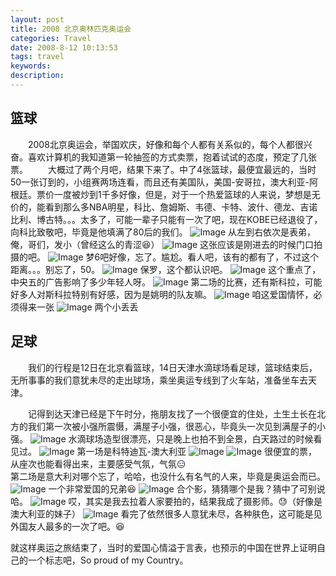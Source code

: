 ```yaml
---
layout: post
title: 2008 北京奥林匹克奥运会
categories: Travel
date: 2008-8-12 10:13:53
tags: travel
keywords:
description:
---
```

## 篮球

　　2008北京奥运会，举国欢庆，好像和每个人都有关系似的，每个人都很兴奋。喜欢计算机的我知道第一轮抽签的方式卖票，抱着试试的态度，预定了几张票。
　　大概过了两个月吧，结果下来了。中了4张篮球，最便宜最远的，当时50一张订到的，小组赛两场连看，而且还有美国队，美国-安哥拉，澳大利亚-阿根廷。票价一度被炒到1千多好像，但是，对于一个热爱篮球的人来说，梦想是无价的，能看到那么多NBA明星，科比、詹姆斯、韦德、卡特、波什、德龙、吉诺比利、博古特。。。太多了，可能一辈子只能有一次了吧，现在KOBE已经退役了，向科比致敬吧，毕竟是他填满了80后的我们。
![Image](/public/img/travel_wukesong.jpg)
从左到右依次是表弟，俺，哥们，发小（曾经这么的青涩😆）
![Image](/public/img/travel_wukesong1.jpg)
这张应该是刚进去的时候门口拍摄的吧。
![Image](/public/img/travel_usa.jpg)
梦6吧好像，忘了。尴尬。看人吧，该有的都有了，不过这个距离。。。别忘了，50。
![Image](/public/img/travel_paul.jpg)
保罗，这个都认识吧。
![Image](/public/img/travel_laladui.jpg)
这个重点了，中央五的广告影响了多少年轻人呀。
![Image](/public/img/travel_argentina.jpg)
第二场的比赛，还有斯科拉，可能好多人对斯科拉特别有好感，因为是姚明的队友嘛。
![Image](/public/img/travel_guoqi.jpg)
咱这爱国情怀，必须得来一张
![Image](/public/img/travel_fuwa.jpg)
两个小丢丢

## 足球  
　　我们的行程是12日在北京看篮球，14日天津水滴球场看足球，篮球结束后，无所事事的我们意犹未尽的走出球场，乘坐奥运专线到了火车站，准备坐车去天津。

　　记得到达天津已经是下午时分，拖朋友找了一个很便宜的住处，土生土长在北方的我们第一次被小强所震慑，满屋子小强，很恶心，毕竟头一次见到满屋子的小强。
![Image](/public/img/travel_shuidi.jpg)
水滴球场造型很漂亮，只是晚上也拍不到全景，白天路过的时候看见过。
![Image](/public/img/travel_ketediwa.jpg)
第一场是科特迪瓦-澳大利亚
![Image](/public/img/travel_zuqiu1.jpg)
![Image](/public/img/travel_zuqiu2.jpg)
很便宜的票，从座次也能看得出来，主要感受气氛，气氛😑  
第二场是意大利对哪个忘了，哈哈，也没什么有名气的人来，毕竟是奥运会而已。
![Image](/public/img/travel_nan1.jpg)
一个非常爱国的兄弟😆
![Image](/public/img/travel_xiongdimen.jpg)
合个影，猜猜哪个是我？猜中了可别说哈。
![Image](/public/img/travel_xiongdimen2.jpg)
哎，其实是我去拉着人家要拍的，结果我成了摄影师。😓（好像是澳大利亚的妹子）
![Image](/public/img/travel_an.jpg)
看完了依然很多人意犹未尽，各种肤色，这可能是见外国友人最多的一次了吧。😆  

就这样奥运之旅结束了，当时的爱国心情溢于言表，也预示的中国在世界上证明自己的一个标志吧，So proud of my Country。

